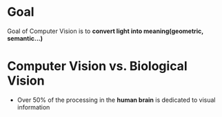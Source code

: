# Goal
Goal of Computer Vision is to __convert light into meaning(geometric, semantic...)__

# Computer Vision vs. Biological Vision
- Over 50% of the processing in the __human brain__ is dedicated to visual information
